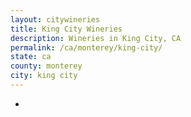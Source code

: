 ```yaml
---
layout: citywineries
title: King City Wineries
description: Wineries in King City, CA
permalink: /ca/monterey/king-city/
state: ca
county: monterey
city: king city
---
```

-
